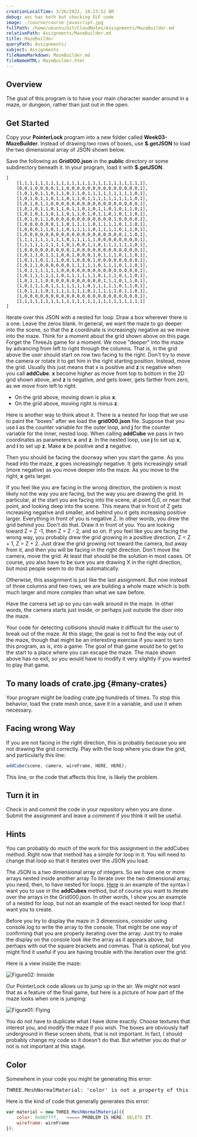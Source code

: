```yaml
---
creationLocalTime: 3/26/2022, 10:23:52 AM
debug: aec has both but checking ELF code
image: ./course/course-javascript.jpg
fullPath: /home/ubuntu/Git/CloudNotes/Assignments/MazeBuilder.md
relativePath: Assignments/MazeBuilder.md
title: MazeBuilder
queryPath: Assignments/
subject: Assignments
fileNameMarkdown: MazeBuilder.md
fileNameHTML: MazeBuilder.html
---
```



<!-- toc -->
<!-- tocstop -->

## Overview

The goal of this program is to have your main character wander around in a maze, or dungeon, rather than just out in the open.

## Get Started

Copy your **PointerLock** program into a new folder called **Week03-MazeBuilder**. Instead of drawing two rows of boxes, use **$.getJSON** to load the two dimensional array of JSON shown below.

Save the following as **Grid000.json** in the **public** directory or some subdirectory beneath it. In your program, load it with **$.getJSON**.

```
[
	[1,1,1,1,1,1,1,1,1,1,1,1,1,1,1,1,1,1,1,1,1,1,1,1],
	[0,0,1,0,0,0,0,1,1,0,0,0,0,0,0,0,0,0,0,0,0,0,0,1],
	[1,0,1,0,1,1,0,1,1,0,1,1,0,1,1,1,1,1,1,1,1,1,0,1],
	[1,0,1,0,1,1,0,1,1,0,1,1,0,1,1,1,1,1,1,1,1,1,0,1],
	[1,0,1,0,1,1,0,0,0,0,0,0,0,0,0,0,0,0,0,0,0,0,0,1],
	[1,0,1,0,1,1,0,1,1,0,1,1,0,1,0,1,1,0,1,0,1,1,0,1],
	[1,0,1,0,1,1,0,1,1,0,1,1,0,1,0,1,1,0,1,0,1,1,0,1],
	[1,0,1,0,1,1,0,0,0,0,0,0,0,0,0,0,0,0,1,0,0,0,0,1],
	[1,0,0,0,0,0,0,1,1,0,1,1,1,1,0,1,1,1,1,0,1,1,0,1],
	[1,0,0,0,1,1,0,1,1,0,1,1,1,1,0,1,1,1,1,0,1,1,0,1],
	[1,0,0,0,0,0,0,0,0,0,0,0,0,0,0,0,0,0,0,0,1,1,0,1],
	[1,1,1,1,1,1,1,1,1,0,1,1,1,1,1,0,0,0,0,0,0,0,0,1],
	[1,1,1,1,1,1,1,1,1,0,1,0,0,1,1,0,1,1,1,1,1,1,0,1],
	[1,0,0,0,0,0,0,0,0,0,1,0,0,0,0,0,0,0,0,0,0,0,0,1],
	[1,0,1,1,0,1,1,1,0,0,1,0,0,0,1,0,1,1,1,0,1,1,0,1],
	[1,0,1,1,0,1,1,1,0,0,1,0,0,0,1,0,0,0,0,0,0,0,0,1],
	[1,0,1,1,0,0,0,0,0,0,1,1,1,1,1,0,1,1,1,0,1,1,0,1],
	[1,0,1,1,1,1,1,1,0,0,0,0,0,0,0,0,0,0,0,0,0,0,0,1],
	[1,0,1,1,1,1,1,1,0,1,1,1,1,1,1,0,1,1,1,0,1,1,0,1],
	[1,0,1,1,1,0,0,0,0,0,0,0,0,0,0,0,1,1,1,0,1,1,0,1],
	[1,0,1,1,1,0,1,1,1,1,1,1,1,0,1,1,1,1,1,0,1,1,0,1],
	[1,0,1,1,1,0,1,1,1,1,1,1,1,0,1,1,1,1,1,0,1,1,0,1],
	[1,0,0,0,0,0,0,0,0,0,0,0,0,0,0,0,0,0,0,0,0,0,0,1],
	[1,1,1,1,1,1,1,1,1,1,1,1,1,1,1,1,1,1,1,1,1,1,1,1]
]
```

Iterate over this JSON with a nested for loop. Draw a box wherever there is a one. Leave the zeros blank. In general, we want the maze to go deeper into the scene, so that the **z** coordinate is increasingly negative as we move into the maze. Think for a moment about the grid shown above on this page. Forget the ThreeJs game for a moment. We move "deeper" into the maze by advancing from left to right through the columns. That is, in the grid above the user should start on row two facing to the right. Don't try to move the camera or rotate it to get him in the right starting position. Instead, move the grid. Usually this just means that x is positive and **z** is negative when you call **addCube**. **x** become higher as move from top to bottom in the 2D grid shown above, and **z** is negative, and gets lower, gets farther from zero, as we move from left to right.

- On the grid above, moving down is plus **x**.
- On the grid above, moving right is minus **z**.

Here is another way to think about it. There is a nested for loop that we use to paint the "boxes" after we load the **grid000.json** file. Suppose that you use **i** as the counter variable for the outer loop, and **j** for the counter variable for the inner, nested loop. When calling **addCube** we pass in two coordinates as parameters: **x** and **z**. In the nested loop, use **j** to set up **x**, and **i** to set up **z**. Make **x** be positive and **z** negative.

Then you should be facing the doorway when you start the game. As you head into the maze, **z** goes increasingly negative. It gets increasingly small (more negative) as you move deeper into the maze. As you move to the right, **x** gets larger.

If you feel like you are facing in the wrong direction, the problem is most likely not the way you are facing, but the way you are drawing the grid. In particular, at the start you are facing into the scene, at point 0,0, or near that point, and looking deep into the scene. This means that in front of Z gets increasing negative and smaller, and behind you it gets increasing positive larger. Everything in front of you is negative Z. In other words, you drew the grid behind you. Don't do that. Draw it in front of you. You are looking toward Z = Z -1, then Z = Z - 2, and so on. If you feel like you are facing the wrong way, you probably drew the grid growing in a positive direction, Z = Z + 1, Z = Z + 2. Just draw the grid growing not toward the camera, but away from it, and then you will be facing in the right direction. Don't move the camera, move the grid. At least that should be the solution in most cases. Of course, you also have to be sure you are drawing X in the right direction, but most people seem to do that automatically.

Otherwise, this assignment is just like the last assignment. But now instead of three columns and two rows, we are building a whole maze which is both much larger and more complex than what we saw before.

Have the camera set up so you can walk around in the maze. In other words, the camera starts just inside, or perhaps just outside the door into the maze.

Your code for detecting collisions should make it difficult for the user to break out of the maze. At this stage, the goal is not to find the way out of the maze, though that might be an interesting exercise if you want to turn this program, as is, into a game. The goal of that game would be to get to the start to a place where you can escape the maze. The maze shown above has no exit, so you would have to modify it very slightly if you wanted to play that game.

## To many loads of crate.jpg {#many-crates}

Your program might be loading crate.jpg hundreds of times. To stop this behavior, load the crate mesh once, save it in a variable, and use it when necessary.

## Facing wrong Way

If you are not facing in the right direction, this is probably because you are not drawing the grid correctly. Play with the loop where you draw the grid, and particularly this line:

```javascript
addCube(scene, camera, wireFrame, HERE, HERE);
```

This line, or the code that affects this line, is likely the problem.

## Turn it in

Check in and commit the code in your repository when you are done. Submit the assignment and leave a comment if you think it will be useful.

## Hints

You can probably do much of the work for this assignment in the addCubes method.  Right now that method has a simple for loop in it. You will need to change that loop so that it iterates over the JSON you load.

The JSON is a two dimensional array of integers. So we have one or more arrays nested inside another array To iterate over the two dimensional array, you need, then, to have nested for loops. [Here][fornest] is an example of the syntax I want you to use in the **addCubes** method, but of course you want to iterate over the arrays in the Grid000.json. In other words, I show you an example of a nested for loop, but not an example of the exact nested for loop that I want you to create.

Before you try to display the maze in 3 dimensions, consider using console.log to write the array to the console. That might be one way of confirming that you are properly iterating over the array. Just try to make the display on the console look like the array as it appears above, but perhaps with out the square brackets and commas. That is optional, but you might find it useful if you are having trouble with the iteration over the grid.

[fornest]: https://github.com/charliecalvert/JsObjects/blob/master/JavaScript/Syntax/ForLoopNested/index.js

Here is a view inside the maze:

![Figure02: Innside](https://drive.google.com/uc?export&id=0B25UTAlOfPRGWnZMTzdHT1hXOWM)

Our PointerLock code allows us to jump up in the air. We might not want that as a feature of the final game, but here is a picture of how part of the maze looks when one is jumping:

![Figure01: Flying](https://drive.google.com/uc?export&id=0B25UTAlOfPRGVmJaNDJHNlAwM00)

You do not have to duplicate what I have done exactly. Choose textures that interest you, and modify the maze if you wish. The boxes are obviously half underground in these screen shots, that is not important. In fact, I should probably change my code so it doesn't do that. But whether you do that or not is not important at this stage.

## Color

Somewhere in your code you might be generating this error:

<pre>
THREE.MeshNormalMaterial: 'color' is not a property of this material.
</pre>

Here is the kind of code that generally generates this error:

```javascript
var material = new THREE.MeshNormalMaterial({
    color: 0x00ffff,   <==== PROBLEM IS HERE. DELETE IT.
    wireframe: wireFrame
});
```
